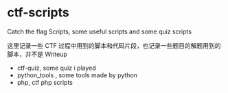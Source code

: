 # ctf-scripts

Catch the flag Scripts, some useful scripts and some quiz scripts

这里记录一些 CTF 过程中用到的脚本和代码片段，也记录一些题目的解题用到的脚本，并不是 Writeup

* ctf-quiz, some quiz i played
* python_tools , some tools made by python
* php, ctf php scripts
